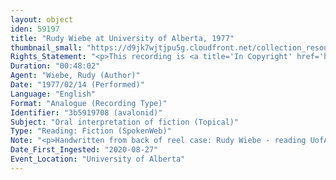 ```yaml
---
layout: object
iden: 59197
title: "Rudy Wiebe at University of Alberta, 1977"
thumbnail_small: "https://d9jk7wjtjpu5g.cloudfront.net/collection_resource_files/thumbnails/000/134/010/small/SW052_03.jpg?1669709785"
Rights_Statement: "<p>This recording is <a title='In Copyright' href='https://rightsstatements.org/page/InC/1.0/?language=en'>In Copyright</a> and is made available for non-commercial research and educational purposes, with permission from the rights holder(s). The University of Alberta wishes to hear from any copyright owner, or their representative, who believes that this recording has been used without authorization. Please contact <a title='erahelp@ualberta.ca' href='mailto:erahelp@ualberta.ca'>erahelp@ualberta.ca</a>. You may display/perform this material for non-commercial research or teaching purposes. For all other reproduction, performance or distribution uses, please contact the copyright holders</p>"
Duration: "00:48:02"
Agent: "Wiebe, Rudy (Author)"
Date: "1977/02/14 (Performed)"
Language: "English"
Format: "Analogue (Recording Type)"
Identifier: "3b5919708 (avalonid)"
Subject: "Oral interpretation of fiction (Topical)"
Type: "Reading: Fiction (SpokenWeb)"
Note: "<p>Handwritten from back of reel case: Rudy Wiebe - reading UofA, Feb 4/77, The Temptation of Big Bear</p> (general)"
Date_First_Ingested: "2020-08-27"
Event_Location: "University of Alberta"
---
```


